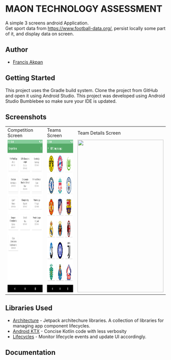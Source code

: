 # MAON TECHNOLOGY ASSESSMENT

A simple 3 screens android Application.  
Get sport data from https://www.football-data.org/, persist locally some part of it, and display data on screen.

## Author

- [Francis Akpan](https://www.github.com/francisakpan)

Getting Started
---------------
This project uses the Gradle build system.  Clone the project from GitHub and open it using Android Studio.
This project was developed using Android Studio Bumblebee so make sure your IDE is updated.


Screenshots
-----------


<table>
  <tr>
    <td>Competition Screen</td>
     <td>Teams Screen</td>
     <td>Team Details Screen</td>
  </tr>
  <tr>
    <td><img src="/screenshots/screenshot-one.png" width=270 height=480></td>
    <td><img src="/screenshots/screenshot-two.png" width=270 height=480></td>
    <td><img src="/screenshots/screenshot_three.png" width=270 height=480></td>
  </tr>
 </table>


Libraries Used
--------------
* [Architecture][10] - Jetpack architechure libraries. A collection of libraries  for managing app component lifecycles.
* [Android KTX][2] - Concise Kotlin code with less verbosity
* [Lifecycles][12] - Monitor lifecycle events and update UI accordingly.


[0]: https://developer.android.com/jetpack/components
[2]: https://developer.android.com/kotlin/ktx
[4]: https://developer.android.com/training/testing/
[10]: https://developer.android.com/jetpack/arch/
[12]: https://developer.android.com/topic/libraries/architecture/lifecycle

## Documentation
